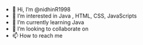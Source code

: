 - 👋 Hi, I’m @nidhinR1998
- 👀 I’m interested in Java , HTML, CSS, JavaScripts
- 🌱 I’m currently learning Java
- 💞️ I’m looking to collaborate on 
- 📫 How to reach me 

<!---
nidhinR1998/nidhinR1998 is a ✨ special ✨ repository because its `README.md` (this file) appears on your GitHub profile.
You can click the Preview link to take a look at your changes.
--->
